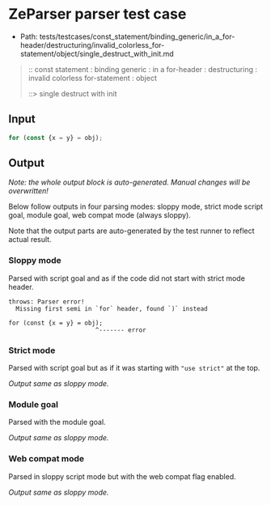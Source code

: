 # ZeParser parser test case

- Path: tests/testcases/const_statement/binding_generic/in_a_for-header/destructuring/invalid_colorless_for-statement/object/single_destruct_with_init.md

> :: const statement : binding generic : in a for-header : destructuring : invalid colorless for-statement : object
>
> ::> single destruct with init

## Input

`````js
for (const {x = y} = obj);
`````

## Output

_Note: the whole output block is auto-generated. Manual changes will be overwritten!_

Below follow outputs in four parsing modes: sloppy mode, strict mode script goal, module goal, web compat mode (always sloppy).

Note that the output parts are auto-generated by the test runner to reflect actual result.

### Sloppy mode

Parsed with script goal and as if the code did not start with strict mode header.

`````
throws: Parser error!
  Missing first semi in `for` header, found `)` instead

for (const {x = y} = obj);
                        ^------- error
`````

### Strict mode

Parsed with script goal but as if it was starting with `"use strict"` at the top.

_Output same as sloppy mode._

### Module goal

Parsed with the module goal.

_Output same as sloppy mode._

### Web compat mode

Parsed in sloppy script mode but with the web compat flag enabled.

_Output same as sloppy mode._

